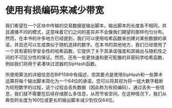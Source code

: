 # 使用有损编码来减少带宽

 我们希望在一个区块中传输的交易数据是输出脚本。输出脚本的长度各不相同，并且遵循不同的模式，这意味着它们之间的差异并不会像我们期望的那样均匀分布。然而，在本书的许多地方已经提到，我们可以使用哈希函数来创建对某些数据的承诺，并且还可以生成类似于随机选择的数字。在本书的其他地方，我们已经使用了一个具有密码学安全性的哈希函数，它提供了关于其承诺强度和其输出与随机性之间的不可区分性的保证。然而，还有一些更快速和更可配置的非密码学哈希函数，例如我们将用于紧凑块过滤器的SipHash函数。

所使用算法的详细信息在BIP158中有描述，但其要点是使用SipHash和一些算术运算将每个输出脚本简化为一个64位的承诺。您可以将其视为将一组大数字截断为较短数字的过程，这个过程会丢失数据（因此称为有损编码）。通过丢失一些信息，我们就不需要在后续存储那么多信息，从而节省空间。在这种情况下，我们从典型的长度为160位或更长的输出脚本减少到仅仅64位。
